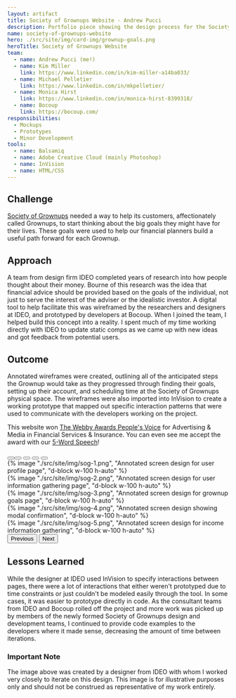 ```yaml
---
layout: artifact
title: Society of Grownups Website - Andrew Pucci
description: Portfolio piece showing the design process for the Society of Grownups website.
name: society-of-grownups-website
hero: ./src/site/img/card-img/grownup-goals.png
heroTitle: Society of Grownups Website
team:
  - name: Andrew Pucci (me!)
  - name: Kim Miller
    link: https://www.linkedin.com/in/kim-miller-a14ba033/
  - name: Michael Pelletier
    link: https://www.linkedin.com/in/mkpelletier/
  - name: Monica Hirst
    link: https://www.linkedin.com/in/monica-hirst-8399318/
  - name: Bocoup
    link: https://bocoup.com/
responsibilities:
  - Mockups
  - Prototypes
  - Minor Development
tools:
  - name: Balsamiq
  - name: Adobe Creative Cloud (mainly Photoshop)
  - name: InVision
  - name: HTML/CSS
---
```


## Challenge
[Society of Grownups](https://www.societyofgrownups.com) needed a way to help its customers, affectionately called Grownups, to start thinking about the big goals they might have for their lives. These goals were used to help our financial planners build a useful path forward for each Grownup.

## Approach
A team from design firm IDEO completed years of research into how people thought about their money. Bourne of this research was the idea that financial advice should be provided based on the goals of the individual, not just to serve the interest of the adviser or the idealistic investor. A digital tool to help facilitate this was wireframed by the researchers and designers at IDEO, and prototyped by developers at Bocoup. When I joined the team, I helped build this concept into a reality. I spent much of my time working directly with IDEO to update static comps as we came up with new ideas and got feedback from potential users.

## Outcome
Annotated wireframes were created, outlining all of the anticipated steps the Grownup would take as they progressed through finding their goals, setting up their account, and scheduling time at the Society of Grownups physical space. The wireframes were also imported into InVision to create a working prototype that mapped out specific interaction patterns that were used to communicate with the developers working on the project.

This website won [The Webby Awards People's Voice](http://webbyawards.com/winners/2015/advertising-media/websites-micro-sites-and-rich-media/financial-services-insurance/society-of-grownups/) for Advertising & Media in Financial Services & Insurance. You can even see me accept the award with our [5-Word Speech](http://www.youtube.com/embed/4omB6bC1Nig?autoplay=1)!

<div id="sog-carousel" class="carousel slide mb-3" data-bs-ride="carousel">
  <div class="carousel-indicators">
    <button type="button" data-bs-target="#sog-carousel" data-bs-slide-to="0" class="active" aria-current="true" aria-label="Slide 1"></li>
    <button type="button" data-bs-target="#sog-carousel" data-bs-slide-to="1" aria-label="Slide 2"></button>
    <button type="button" data-bs-target="#sog-carousel" data-bs-slide-to="2" aria-label="Slide 3"></button>
    <button type="button" data-bs-target="#sog-carousel" data-bs-slide-to="3" aria-label="Slide 4"></button>
    <button type="button" data-bs-target="#sog-carousel" data-bs-slide-to="4" aria-label="Slide 5"></button>
  </div>
  <div class="carousel-inner">
    <div class="carousel-item active">
      {% image "./src/site/img/sog-1.png", "Annotated screen design for user profile page", "d-block w-100 h-auto" %}
    </div>
    <div class="carousel-item">
      {% image "./src/site/img/sog-2.png", "Annotated screen design for user information gathering page", "d-block w-100 h-auto" %}
    </div>
    <div class="carousel-item">
      {% image "./src/site/img/sog-3.png", "Annotated screen design for grownup goals page", "d-block w-100 h-auto" %}
    </div>
    <div class="carousel-item">
      {% image "./src/site/img/sog-4.png", "Annotated screen design showing modal confirmation", "d-block w-100 h-auto" %}
    </div>
    <div class="carousel-item">
      {% image "./src/site/img/sog-5.png", "Annotated screen design for income information gathering", "d-block w-100 h-auto" %}
    </div>
  </div>
  <button class="carousel-control-prev" type="button" data-bs-target="#sog-carousel" role="button" data-bs-slide="prev">
    <span class="carousel-control-prev-icon" aria-hidden="true"></span>
    <span class="visually-hidden">Previous</span>
  </button>
  <button class="carousel-control-next" type="button" data-bs-target="#sog-carousel" role="button" data-bs-slide="next">
    <span class="carousel-control-next-icon" aria-hidden="true"></span>
    <span class="visually-hidden">Next</span>
  </button>
</div>

## Lessons Learned
While the designer at IDEO used InVision to specify interactions between pages, there were a lot of interactions that either weren't prototyped due to time constraints or just couldn't be modeled easily through the tool. In some cases, it was easier to prototype directly in code. As the consultant teams from IDEO and Bocoup rolled off the project and more work was picked up by members of the newly formed Society of Grownups design and development teams, I continued to provide code examples to the developers where it made sense, decreasing the amount of time between iterations.

### Important Note
The image above was created by a designer from IDEO with whom I worked very closely to iterate on this design. This image is for illustrative purposes only and should not be construed as representative of my work entirely.
